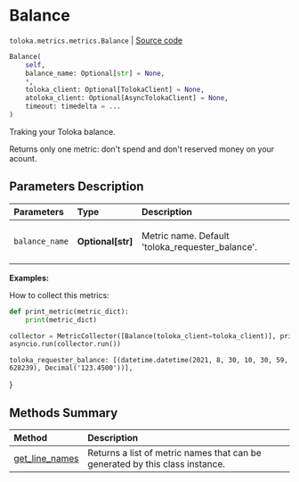 # Balance
`toloka.metrics.metrics.Balance` | [Source code](https://github.com/Toloka/toloka-kit/blob/v1.1.2/src/metrics/metrics.py#L143)

```python
Balance(
    self,
    balance_name: Optional[str] = None,
    *,
    toloka_client: Optional[TolokaClient] = None,
    atoloka_client: Optional[AsyncTolokaClient] = None,
    timeout: timedelta = ...
)
```

Traking your Toloka balance.


Returns only one metric: don't spend and don't reserved money on your acount.

## Parameters Description

| Parameters | Type | Description |
| :----------| :----| :-----------|
`balance_name`|**Optional\[str\]**|<p>Metric name. Default &#x27;toloka_requester_balance&#x27;.</p>

**Examples:**

How to collect this metrics:
```python
def print_metric(metric_dict):
    print(metric_dict)

collector = MetricCollector([Balance(toloka_client=toloka_client)], print_metric)
asyncio.run(collector.run())
```
    toloka_requester_balance: [(datetime.datetime(2021, 8, 30, 10, 30, 59, 628239), Decimal('123.4500'))],
}
## Methods Summary

| Method | Description |
| :------| :-----------|
[get_line_names](toloka.metrics.metrics.Balance.get_line_names.md)| Returns a list of metric names that can be generated by this class instance.
